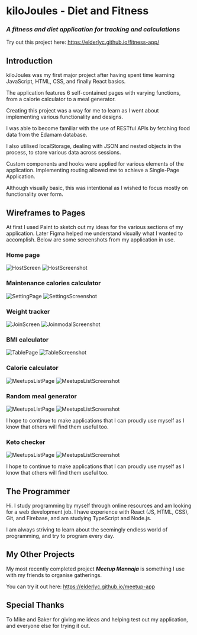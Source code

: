 # kiloJoules - Diet and Fitness

### _A fitness and diet application for tracking and calculations_

Try out this project here: https://elderlyc.github.io/fitness-app/

## Introduction

kiloJoules was my first major project after having spent time learning JavaScript, HTML, CSS, and finally React basics.

The application features 6 self-contained pages with varying functions, from a calorie calculator to a meal generator.

Creating this project was a way for me to learn as I went about implementing various functionality and designs.

I was able to become familiar with the use of RESTful APIs by fetching food data from the Edamam database.

I also utilised localStorage, dealing with JSON and nested objects in the process, to store various data across sessions. 

Custom components and hooks were applied for various elements of the application. Implementing routing allowed me to achieve a Single-Page Application.

Although visually basic, this was intentional as I wished to focus mostly on functionality over form.

## Wireframes to Pages

At first I used Paint to sketch out my ideas for the various sections of my application. Later Figma helped me understand visually what I wanted to accomplish. 
Below are some screenshots from my application in use.

### Home page

![HostScreen](./src/images/wireframes/InitialScreen.PNG) ![HostScreenshot](./src/images/screenshots/hostpage.PNG)

### Maintenance calories calculator

![SettingPage](./src/images/wireframes/SettingPage.PNG) ![SettingsScreenshot](./src/images/screenshots/settingspage.PNG)

### Weight tracker

![JoinScreen](./src/images/wireframes/JoinScreen.png) ![JoinmodalScreenshot](./src/images/screenshots/joinmodal.PNG)

### BMI calculator

![TablePage](./src/images/wireframes/TablePage.png) ![TableScreenshot](./src/images/screenshots/tablepage.PNG)

### Calorie calculator

![MeetupsListPage](./src/images/wireframes/MeetupsListPage.png) ![MeetupsListScreenshot](./src/images/screenshots/meetupslistpage.PNG)

### Random meal generator

![MeetupsListPage](./src/images/wireframes/MeetupsListPage.png) ![MeetupsListScreenshot](./src/images/screenshots/meetupslistpage.PNG)

I hope to continue to make applications that I can proudly use myself as I know that others will find them useful too.

### Keto checker

![MeetupsListPage](./src/images/wireframes/MeetupsListPage.png) ![MeetupsListScreenshot](./src/images/screenshots/meetupslistpage.PNG)

I hope to continue to make applications that I can proudly use myself as I know that others will find them useful too.

## The Programmer

Hi. I study programming by myself through online resources and am looking for a web development job. I have experience with React (JS, HTML, CSS), Git, and Firebase, and am studying TypeScript and Node.js.

I am always striving to learn about the seemingly endless world of programming, and try to program every day.

## My Other Projects

My most recently completed project _**Meetup Mannaja**_ is something I use with my friends to organise gatherings.

You can try it out here: https://elderlyc.github.io/meetup-app

## Special Thanks

To Mike and Baker for giving me ideas and helping test out my application, and everyone else for trying it out.
